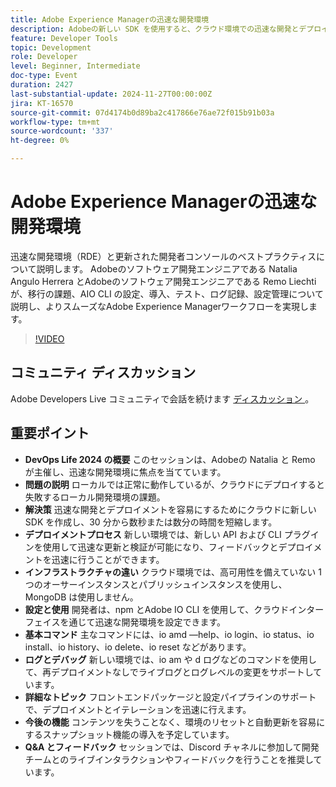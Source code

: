 ```yaml
---
title: Adobe Experience Managerの迅速な開発環境
description: Adobeの新しい SDK を使用すると、クラウド環境での迅速な開発とデプロイメントが容易になり、デプロイメント時間が大幅に短縮され、クイックアップデート、ライブログ、高度な設定オプションがサポートされます（DevOps Life 2024 を参照）。
feature: Developer Tools
topic: Development
role: Developer
level: Beginner, Intermediate
doc-type: Event
duration: 2427
last-substantial-update: 2024-11-27T00:00:00Z
jira: KT-16570
source-git-commit: 07d4174b0d89ba2c417866e76ae72f015b91b03a
workflow-type: tm+mt
source-wordcount: '337'
ht-degree: 0%

---
```



# Adobe Experience Managerの迅速な開発環境

迅速な開発環境（RDE）と更新された開発者コンソールのベストプラクティスについて説明します。 Adobeのソフトウェア開発エンジニアである Natalia Angulo Herrera とAdobeのソフトウェア開発エンジニアである Remo Liechti が、移行の課題、AIO CLI の設定、導入、テスト、ログ記録、設定管理について説明し、よりスムーズなAdobe Experience Managerワークフローを実現します。

>[!VIDEO](https://video.tv.adobe.com/v/3440397/?learn=on&enablevpops)


## コミュニティ ディスカッション

Adobe Developers Live コミュニティで会話を続けます [ ディスカッション ](https://adobe.ly/3UJluDo)。

## 重要ポイント

* **DevOps Life 2024 の概要** このセッションは、Adobeの Natalia と Remo が主催し、迅速な開発環境に焦点を当てています。
* **問題の説明** ローカルでは正常に動作しているが、クラウドにデプロイすると失敗するローカル開発環境の課題。
* **解決策** 迅速な開発とデプロイメントを容易にするためにクラウドに新しい SDK を作成し、30 分から数秒または数分の時間を短縮します。
* **デプロイメントプロセス** 新しい環境では、新しい API および CLI プラグインを使用して迅速な更新と検証が可能になり、フィードバックとデプロイメントを迅速に行うことができます。
* **インフラストラクチャの違い** クラウド環境では、高可用性を備えていない 1 つのオーサーインスタンスとパブリッシュインスタンスを使用し、MongoDB は使用しません。
* **設定と使用** 開発者は、npm とAdobe IO CLI を使用して、クラウドインターフェイスを通じて迅速な開発環境を設定できます。
* **基本コマンド** 主なコマンドには、io amd —help、io login、io status、io install、io history、io delete、io reset などがあります。
* **ログとデバッグ** 新しい環境では、io am や d ログなどのコマンドを使用して、再デプロイメントなしでライブログとログレベルの変更をサポートしています。
* **詳細なトピック** フロントエンドパッケージと設定パイプラインのサポートで、デプロイメントとイテレーションを迅速に行えます。
* **今後の機能** コンテンツを失うことなく、環境のリセットと自動更新を容易にするスナップショット機能の導入を予定しています。
* **Q&amp;A とフィードバック** セッションでは、Discord チャネルに参加して開発チームとのライブインタラクションやフィードバックを行うことを推奨しています。